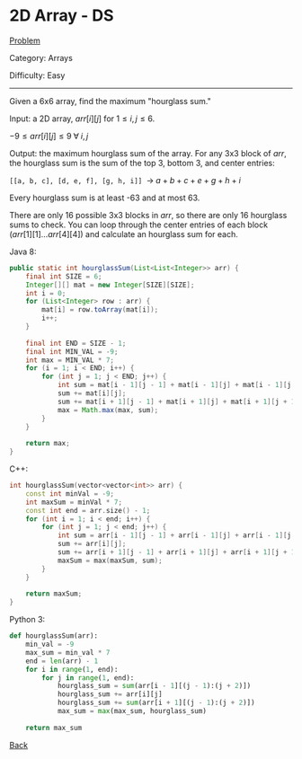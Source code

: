 # 2D Array - DS

[Problem](https://www.hackerrank.com/challenges/2d-array/problem)

Category: Arrays

Difficulty: Easy

---

Given a 6x6 array, find the maximum "hourglass sum."

Input: a 2D array, $arr[i][j]$ for $1 \leq i, j \leq 6$.

$-9 \leq arr[i][j] \leq 9 \; \forall \; i, j$

Output: the maximum hourglass sum of the array. For any 3x3 block of $arr$, the
hourglass sum is the sum of the top 3, bottom 3, and center entries:

```[[a, b, c], [d, e, f], [g, h, i]]``` $\; \to \; a + b + c + e + g + h + i$

Every hourglass sum is at least -63 and at most 63.

There are only 16 possible 3x3 blocks in $arr$, so there are only 16 hourglass
sums to check. You can loop through the center entries of each block
($arr[1][1] \ldots arr[4][4]$) and calculate an hourglass sum for each.

Java 8:
```java
public static int hourglassSum(List<List<Integer>> arr) {
    final int SIZE = 6;
    Integer[][] mat = new Integer[SIZE][SIZE];
    int i = 0;
    for (List<Integer> row : arr) {
        mat[i] = row.toArray(mat[i]);
        i++;
    }
    
    final int END = SIZE - 1;
    final int MIN_VAL = -9;
    int max = MIN_VAL * 7;
    for (i = 1; i < END; i++) {
        for (int j = 1; j < END; j++) {
            int sum = mat[i - 1][j - 1] + mat[i - 1][j] + mat[i - 1][j + 1];
            sum += mat[i][j];
            sum += mat[i + 1][j - 1] + mat[i + 1][j] + mat[i + 1][j + 1];
            max = Math.max(max, sum);
        }
    }
    
    return max;
}
```

C++:
```cpp
int hourglassSum(vector<vector<int>> arr) {
    const int minVal = -9;
    int maxSum = minVal * 7;
    const int end = arr.size() - 1;
    for (int i = 1; i < end; i++) {
        for (int j = 1; j < end; j++) {
            int sum = arr[i - 1][j - 1] + arr[i - 1][j] + arr[i - 1][j + 1];
            sum += arr[i][j];
            sum += arr[i + 1][j - 1] + arr[i + 1][j] + arr[i + 1][j + 1];
            maxSum = max(maxSum, sum);
        }
    }
    
    return maxSum;
}
```

Python 3:
```python
def hourglassSum(arr):
    min_val = -9
    max_sum = min_val * 7
    end = len(arr) - 1
    for i in range(1, end):
        for j in range(1, end):
            hourglass_sum = sum(arr[i - 1][(j - 1):(j + 2)])
            hourglass_sum += arr[i][j]
            hourglass_sum += sum(arr[i + 1][(j - 1):(j + 2)])
            max_sum = max(max_sum, hourglass_sum)
            
    return max_sum
```

[Back](../../hackerrank.md)
